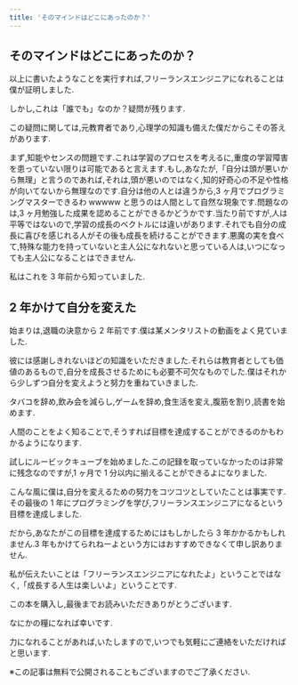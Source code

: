 ```yaml
---
title: 'そのマインドはどこにあったのか？'
---
```


## そのマインドはどこにあったのか？

以上に書いたようなことを実行すれば,フリーランスエンジニアになれることは僕が証明しました.

しかし,これは「誰でも」なのか？疑問が残ります.

この疑問に関しては,元教育者であり,心理学の知識も備えた僕だからこその答えがあります.

まず,知能やセンスの問題です.これは学習のプロセスを考えるに,重度の学習障害を患っていない限りは可能であると言えます.もし,あなたが,「自分は頭が悪いから無理」と言うのであれば,それは,頭が悪いのではなく,知的好奇心の不足や性格が向いてないから無理なのです.自分は他の人とは違うから,3 ヶ月でプログラミングマスターできるわ wwwww と思うのは人間として自然な現象です.問題なのは,3 ヶ月勉強した成果を認めることができるかどうかです.当たり前ですが,人は平等ではないので,学習の成長のベクトルには違いがあります.それでも自分の成長に喜びを感じれる人がその後も成長を続けることができます.悪魔の実を食べて,特殊な能力を持っていないと主人公になれないと思っている人は,いつになっても主人公になることはできません.

私はこれを 3 年前から知っていました.

## 2 年かけて自分を変えた

始まりは,退職の決意から 2 年前です.僕は某メンタリストの動画をよく見ていました.

彼には感謝しきれないほどの知識をいただきました.それらは教育者としても価値のあるもので,自分を成長させるためにも必要不可欠なものでした.僕はそれから少しずつ自分を変えようと努力を重ねていきました.

タバコを辞め,飲み会を減らし,ゲームを辞め,食生活を変え,腹筋を割り,読書を始めます.

人間のことをよく知ることで,そうすれば目標を達成することができるのかもわかるようになります.

試しにルービックキューブを始めました.この記録を取っていなかったのは非常に残念なのですが,1 ヶ月で 1 分以内に揃えることができるよになりました.

こんな風に僕は,自分を変えるための努力をコツコツとしていたことは事実です.その最後の 1 年にプログラミングを学び,フリーランスエンジニアになるという目標を達成しました.

だから,あなたがこの目標を達成するためにはもしかしたら 3 年かかるかもしれません.3 年もかけてられねーよという方にはおすすめできなくて申し訳ありません.

私が伝えたいことは「フリーランスエンジニアになれたよ」ということではなく,「成長する人生は楽しいよ」ということです.

この本を購入し,最後までお読みいただきありがとうございます.

なにかの糧になれば幸いです.

力になれることがあれば,いたしますので,いつでも気軽にご連絡をいただければと思います.

※この記事は無料で公開されることもございますのでご了承ください.
